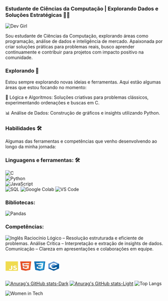 ###  Estudante de Ciências da Computação | Explorando Dados e Soluções Estratégicas 🚀🌟
![Dev Girl](https://img.shields.io/badge/Dev%20Girl-%F0%9F%92%96-ff69b4?style=for-the-badge)



Sou estudante de Ciências da Computação, explorando áreas como programação, análise de dados e inteligência de mercado. Apaixonada por criar soluções práticas para problemas reais, busco aprender continuamente e contribuir para projetos com impacto positivo na comunidade.

### Explorando 🧩
Estou sempre explorando novas ideias e ferramentas. Aqui estão algumas áreas que estou focando no momento:

🧠 Lógica e Algoritmos: Soluções criativas para problemas clássicos, experimentando ordenações e buscas em C.

📊 Análise de Dados: Construção de gráficos e insights utilizando Python.

### Habilidades 🛠️
Algumas das ferramentas e competências que venho desenvolvendo ao longo da minha jornada:


### Linguagens e ferramentas: 🛠️
![C](https://img.shields.io/badge/C-A8B9CC?style=for-the-badge&logo=c&logoColor=white)  
![Python](https://img.shields.io/badge/Python-3776AB?style=for-the-badge&logo=python&logoColor=white)  
![JavaScript](https://img.shields.io/badge/JavaScript-F7DF1E?style=for-the-badge&logo=javascript&logoColor=black)  
![SQL](https://img.shields.io/badge/SQL-2E8B57?style=for-the-badge&logo=sqlite&logoColor=white)
![Google Colab](https://img.shields.io/badge/Google%20Colab-F9AB00?style=for-the-badge&logo=googlecolab&logoColor=white)
![VS Code](https://img.shields.io/badge/VS%20Code-007ACC?style=for-the-badge&logo=visualstudiocode&logoColor=white)

### Bibliotecas:

![Pandas](https://img.shields.io/badge/Pandas-150458?style=for-the-badge&logo=pandas&logoColor=white)

### Competências:
![Inglês](https://img.shields.io/badge/Ingl%C3%AAs-%E2%9C%94-blue?style=for-the-badge)
Raciocínio Lógico – Resolução estruturada e eficiente de problemas.
Análise Crítica – Interpretação e extração de insights de dados.
Comunicação – Clareza em apresentações e colaborações em equipe.




 <div style="display: inline_block"><br>
  <img align="center" alt="Rafa-Js" height="30" width="40" src="https://raw.githubusercontent.com/devicons/devicon/master/icons/javascript/javascript-plain.svg">
  <img align="center" alt="Rafa-HTML" height="30" width="40" src="https://raw.githubusercontent.com/devicons/devicon/master/icons/html5/html5-original.svg">
  <img align="center" alt="Rafa-CSS" height="30" width="40" src="https://raw.githubusercontent.com/devicons/devicon/master/icons/css3/css3-original.svg">
<img align="center" alt="Rafa-C" height="30" width="40" src="https://raw.githubusercontent.com/devicons/devicon/master/icons/c/c-original.svg">


</div><br>
 
[![Anurag's GitHub stats-Dark](https://github-readme-stats.vercel.app/api?username=DevRafae&show_icons=false&theme=dark#gh-dark-mode-only)](https://github.com/DevRafae/github-readme-stats#gh-dark-mode-only)
[![Anurag's GitHub stats-Light](https://github-readme-stats.vercel.app/api?username=DevRafae&show_icons=false&theme=default#gh-light-mode-only)](https://github.com/DevRafae/github-readme-stats#gh-light-mode-only)
![Top Langs](https://github-readme-stats.vercel.app/api/top-langs/?username=DevRafae&layout=compact&theme=dark#gh-dark-mode-only)

![Women in Tech](https://img.shields.io/badge/Women%20in%20Tech-%F0%9F%A7%91%E2%80%8D%F0%9F%92%BB-ff99cc?style=for-the-badge)

